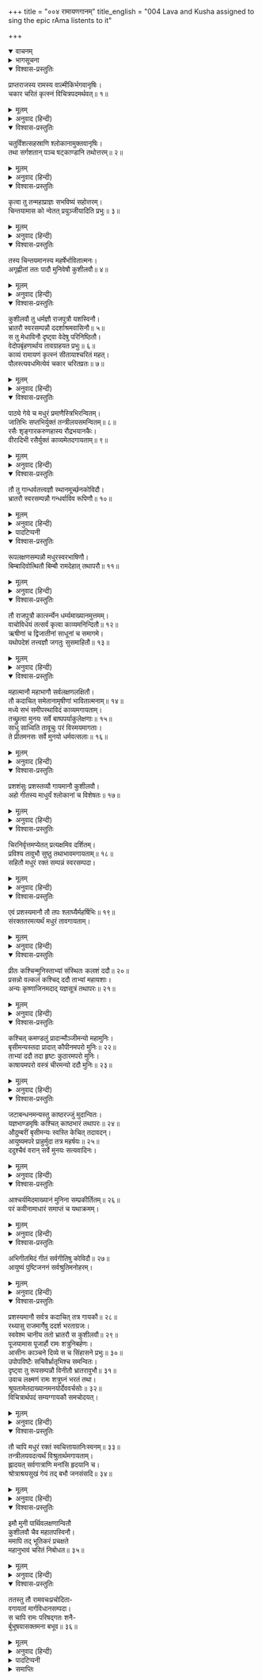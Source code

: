+++
title = "००४ रामायणगानम्"
title_english = "004 Lava and Kusha assigned to sing the epic rAma listents to it"

+++
<details open><summary>वाचनम्</summary>
<div caption="श्रीराम-हरिसीताराममूर्ति-घनपाठिभ्यां वचनम्" class="audioEmbed" src="https://archive.org/download/Ramayana-recitation-Sriram-harisItArAmamUrti-Ghanapaati-v2/Kanda_1/Kanda_1_BK-004-Ramayana_Gaanam.mp3"></div>
</details>

<details><summary>भागसूचना</summary>

4. महर्षि वाल्मीकिका चौबीस हजार श्लोकोंसे युक्त रामायणकाव्यका निर्माण करके उसे लव-कुशको पढ़ाना, मुनिमण्डलीमें रामायणगान करके लव और कुशका प्रशंसित होना तथा अयोध्यामें श्रीरामद्वारा सम्मानित हो उन दोनोंका रामदरबारमें रामायणगान सुनाना
</details>

<details open><summary>विश्वास-प्रस्तुतिः</summary>

प्राप्तराजस्य रामस्य वाल्मीकिर्भगवानृषिः।  
चकार चरितं कृत्स्नं विचित्रपदमर्थवत्॥ १॥
</details>

<details><summary>मूलम्</summary>

प्राप्तराजस्य रामस्य वाल्मीकिर्भगवानृषिः।  
चकार चरितं कृत्स्नं विचित्रपदमर्थवत्॥ १॥
</details>

<details><summary>अनुवाद (हिन्दी)</summary>

श्रीरामचन्द्रजीने जब वनसे लौटकर राज्यका शासन अपने हाथमें ले लिया, उसके बाद भगवान् वाल्मीकि मुनिने उनके सम्पूर्ण चरित्रके आधारपर विचित्र पद और अर्थसे युक्त रामायणकाव्यका निर्माण किया॥ १॥
</details>

<details open><summary>विश्वास-प्रस्तुतिः</summary>

चतुर्विंशत्सहस्राणि श्लोकानामुक्तवानृषिः।  
तथा सर्गशतान् पञ्च षट्काण्डानि तथोत्तरम्॥ २॥
</details>

<details><summary>मूलम्</summary>

चतुर्विंशत्सहस्राणि श्लोकानामुक्तवानृषिः।  
तथा सर्गशतान् पञ्च षट्काण्डानि तथोत्तरम्॥ २॥
</details>

<details><summary>अनुवाद (हिन्दी)</summary>

इसमें महर्षिने चौबीस हजार श्लोक, पाँच सौ सर्ग तथा उत्तरसहित सात काण्डोंका प्रतिपादन किया है॥ २॥
</details>

<details open><summary>विश्वास-प्रस्तुतिः</summary>

कृत्वा तु तन्महाप्राज्ञः सभविष्यं सहोत्तरम्।  
चिन्तयामास को न्वेतत् प्रयुञ्जीयादिति प्रभुः॥ ३॥
</details>

<details><summary>मूलम्</summary>

कृत्वा तु तन्महाप्राज्ञः सभविष्यं सहोत्तरम्।  
चिन्तयामास को न्वेतत् प्रयुञ्जीयादिति प्रभुः॥ ३॥
</details>

<details><summary>अनुवाद (हिन्दी)</summary>

भविष्य तथा उत्तरकाण्डसहित समस्त रामायण पूर्ण कर लेनेके पश्चात् सामर्थ्यशाली, महाज्ञानी महर्षिने सोचा कि कौन ऐसा शक्तिशाली पुरुष होगा, जो इस महाकाव्यको पढ़कर जनसमुदायमें सुना सके॥ ३॥
</details>

<details open><summary>विश्वास-प्रस्तुतिः</summary>

तस्य चिन्तयमानस्य महर्षेर्भावितात्मनः।  
अगृह्णीतां ततः पादौ मुनिवेषौ कुशीलवौ॥ ४॥
</details>

<details><summary>मूलम्</summary>

तस्य चिन्तयमानस्य महर्षेर्भावितात्मनः।  
अगृह्णीतां ततः पादौ मुनिवेषौ कुशीलवौ॥ ४॥
</details>

<details><summary>अनुवाद (हिन्दी)</summary>

शुद्ध अन्तःकरणवाले उन महर्षिके इस प्रकार विचार करते ही मुनिवेषमें रहनेवाले राजकुमार कुश और लवने आकर उनके चरणोंमें प्रणाम किया॥ ४॥
</details>

<details open><summary>विश्वास-प्रस्तुतिः</summary>

कुशीलवौ तु धर्मज्ञौ राजपुत्रौ यशस्विनौ।  
भ्रातरौ स्वरसम्पन्नौ ददर्शाश्रमवासिनौ॥ ५॥  
स तु मेधाविनौ दृष्ट्वा वेदेषु परिनिष्ठितौ।  
वेदोपबृंहणार्थाय तावग्राहयत प्रभुः॥ ६॥  
काव्यं रामायणं कृत्स्नं सीतायाश्चरितं महत्।  
पौलस्त्यवधमित्येवं चकार चरितव्रतः॥ ७॥
</details>

<details><summary>मूलम्</summary>

कुशीलवौ तु धर्मज्ञौ राजपुत्रौ यशस्विनौ।  
भ्रातरौ स्वरसम्पन्नौ ददर्शाश्रमवासिनौ॥ ५॥  
स तु मेधाविनौ दृष्ट्वा वेदेषु परिनिष्ठितौ।  
वेदोपबृंहणार्थाय तावग्राहयत प्रभुः॥ ६॥  
काव्यं रामायणं कृत्स्नं सीतायाश्चरितं महत्।  
पौलस्त्यवधमित्येवं चकार चरितव्रतः॥ ७॥
</details>

<details><summary>अनुवाद (हिन्दी)</summary>

राजकुमार कुश और लव दोनों भाई धर्मके ज्ञाता और यशस्वी थे। उनका स्वर बड़ा ही मधुर था और वे मुनिके आश्रमपर ही रहते थे। उनकी धारणाशक्ति अद्भुत थी और वे दोनों ही वेदोंमें पारंगत हो चुके थे। भगवान् वाल्मीकिने उनकी ओर देखा और उन्हें सुयोग्य समझकर उत्तम व्रतका पालन करनेवाले उन महर्षिने वेदार्थका विस्तारके साथ ज्ञान करानेके लिये उन्हें सीताके चरित्रसे युक्त सम्पूर्ण रामायण नामक महाकाव्यका, जिसका दूसरा नाम पौलस्त्यवध अथवा दशाननवध था, अध्ययन कराया॥ ५—७॥
</details>

<details open><summary>विश्वास-प्रस्तुतिः</summary>

पाठ्ये गेये च मधुरं प्रमाणैस्त्रिभिरन्वितम्।  
जातिभिः सप्तभिर्युक्तं तन्त्रीलयसमन्वितम्॥ ८॥  
रसैः शृङ्गारकरुणहास्य रौद्रभयानकैः।  
वीरादिभी रसैर्युक्तं काव्यमेतदगायताम्॥ ९॥
</details>

<details><summary>मूलम्</summary>

पाठ्ये गेये च मधुरं प्रमाणैस्त्रिभिरन्वितम्।  
जातिभिः सप्तभिर्युक्तं तन्त्रीलयसमन्वितम्॥ ८॥  
रसैः शृङ्गारकरुणहास्य रौद्रभयानकैः।  
वीरादिभी रसैर्युक्तं काव्यमेतदगायताम्॥ ९॥
</details>

<details><summary>अनुवाद (हिन्दी)</summary>

वह महाकाव्य पढ़ने और गानेमें भी मधुर, द्रुत, मध्य और विलम्बित—इन तीनों गतियोंसे अन्वित, षड्ज आदि सातों स्वरोंसे युक्त, वीणा बजाकर स्वर और तालके साथ गाने योग्य तथा शृंगार, करुण, हास्य, रौद्र, भयानक तथा वीर आदि सभी रसोंसे अनुप्राणित है। दोनों भाई कुश और लव उस महाकाव्यको पढ़कर उसका गान करने लगे॥ ८-९॥
</details>

<details open><summary>विश्वास-प्रस्तुतिः</summary>

तौ तु गान्धर्वतत्त्वज्ञौ स्थानमूर्च्छनकोविदौ।  
भ्रातरौ स्वरसम्पन्नौ गन्धर्वाविव रूपिणौ॥ १०॥
</details>

<details><summary>मूलम्</summary>

तौ तु गान्धर्वतत्त्वज्ञौ स्थानमूर्च्छनकोविदौ।  
भ्रातरौ स्वरसम्पन्नौ गन्धर्वाविव रूपिणौ॥ १०॥
</details>

<details><summary>अनुवाद (हिन्दी)</summary>

वे दोनों भाई गान्धर्व विद्या (संगीत-शास्त्र) के तत्त्वज्ञ, स्थान१ और मूर्च्छनाके२ जानकार, मधुर स्वरसे सम्पन्न तथा गन्धर्वोंके समान मनोहर रूपवाले थे॥ १०॥
</details>

<details><summary>पादटिप्पनी</summary>

१. स्थान शब्दसे यहाँ मन्द्र, मध्यम और ताररूप त्रिविध स्वरोंकी उत्पत्तिका स्थान बताया गया है। हृदयकी ग्रन्थिसे ऊपर और कपोलफलकसे नीचे जो प्राणोंके संचारका स्थान है, उसीको स्थान कहते हैं; उनके तीन भेद हैं—हृदय, कण्ठ और सिर। उसके पुनः तीन-तीन भेद होते हैं—मन्द्र, मध्य और तार; जैसा कि शाण्डिल्यका वचन है—  
यदूर्ध्वं हृदयग्रन्थेः कपोलफलकादधः।  
प्राणसंचारणस्थानं स्थानमित्यभिधीयते॥  
उरः कण्ठः शिरश्चेतितत्पुनस्त्रिविधं भवेत्।  
मन्द्रं मध्यं च तारं च......॥  
२.	जहाँ स्वर पूर्ण होते हैं, उस स्थानको मूर्छना कहते हैं। जैसा कि कहा गया है—  
यत्रैव स्युः स्वराः पूर्णा मूर्छना सेत्युदाहृता।  
वैजयन्तीकोशके अनुसार वीणा आदिके वादनको मूर्छना कहते हैं—‘वादने मूर्छना प्रोक्ता।’
</details>

<details open><summary>विश्वास-प्रस्तुतिः</summary>

रूपलक्षणसम्पन्नौ मधुरस्वरभाषिणौ।  
बिम्बादिवोत्थितौ बिम्बौ रामदेहात् तथापरौ॥ ११॥
</details>

<details><summary>मूलम्</summary>

रूपलक्षणसम्पन्नौ मधुरस्वरभाषिणौ।  
बिम्बादिवोत्थितौ बिम्बौ रामदेहात् तथापरौ॥ ११॥
</details>

<details><summary>अनुवाद (हिन्दी)</summary>

सुन्दर रूप और शुभ लक्षण उनकी सहज सम्पत्ति थे। वे दोनों भाई बड़े मधुर स्वरसे वार्तालाप करते थे। जैसे बिम्बसे प्रतिबिम्ब प्रकट होते हैं, उसी प्रकार श्रीरामके शरीरसे उत्पन्न हुए वे दोनों राजकुमार दूसरे युगल श्रीराम ही प्रतीत होते थे॥ ११॥
</details>

<details open><summary>विश्वास-प्रस्तुतिः</summary>

तौ राजपुत्रौ कात्स्‍न्‍‍र्येन धर्म्यमाख्यानमुत्तमम्।  
वाचोविधेयं तत्सर्वं कृत्वा काव्यमनिन्दितौ॥ १२॥  
ऋषीणां च द्विजातीनां साधूनां च समागमे।  
यथोपदेशं तत्त्वज्ञौ जगतुः सुसमाहितौ॥ १३॥
</details>

<details><summary>मूलम्</summary>

तौ राजपुत्रौ कात्स्‍न्‍‍र्येन धर्म्यमाख्यानमुत्तमम्।  
वाचोविधेयं तत्सर्वं कृत्वा काव्यमनिन्दितौ॥ १२॥  
ऋषीणां च द्विजातीनां साधूनां च समागमे।  
यथोपदेशं तत्त्वज्ञौ जगतुः सुसमाहितौ॥ १३॥
</details>

<details><summary>अनुवाद (हिन्दी)</summary>

वे दोनों राजपुत्र सब लोगोंकी प्रशंसाके पात्र थे, उन्होंने उस धर्मानुकूल उत्तम उपाख्यानमय सम्पूर्ण काव्यको जिह्वाग्र कर लिया था और जब कभी ऋषियों, ब्राह्मणों तथा साधुओंका समागम होता था, उस समय उनके बीचमें बैठकर वे दोनों तत्त्वज्ञ बालक एकाग्रचित्त हो रामायणका गान किया करते थे॥ १२-१३॥
</details>

<details open><summary>विश्वास-प्रस्तुतिः</summary>

महात्मानौ महाभागौ सर्वलक्षणलक्षितौ।  
तौ कदाचित् समेतानामृषीणां भावितात्मनाम्॥ १४॥  
मध्ये सभं समीपस्थाविदं काव्यमगायताम्।  
तच्छ्रुत्वा मुनयः सर्वे बाष्पपर्याकुलेक्षणाः॥ १५॥  
साधु साध्विति तावूचुः परं विस्मयमागताः।  
ते प्रीतमनसः सर्वे मुनयो धर्मवत्सलाः॥ १६॥
</details>

<details><summary>मूलम्</summary>

महात्मानौ महाभागौ सर्वलक्षणलक्षितौ।  
तौ कदाचित् समेतानामृषीणां भावितात्मनाम्॥ १४॥  
मध्ये सभं समीपस्थाविदं काव्यमगायताम्।  
तच्छ्रुत्वा मुनयः सर्वे बाष्पपर्याकुलेक्षणाः॥ १५॥  
साधु साध्विति तावूचुः परं विस्मयमागताः।  
ते प्रीतमनसः सर्वे मुनयो धर्मवत्सलाः॥ १६॥
</details>

<details><summary>अनुवाद (हिन्दी)</summary>

एक दिनकी बात है, बहुत-से शुद्ध अन्तःकरणवाले महर्षियोंकी मण्डली एकत्र हुई थी। उसमें महान् सौभाग्यशाली तथा समस्त शुभ लक्षणोंसे सुशोभित महामनस्वी कुश और लव भी उपस्थित थे। उन्होंने बीच सभामें उन महात्माओंके समीप बैठकर उस रामायणकाव्यका गान किया। उसे सुनकर सभी मुनियोंके नेत्रोंमें आँसू भर आये और वे अत्यन्त विस्मय-विमुग्ध होकर उन्हें साधुवाद देने लगे। मुनि धर्मवत्सल तो होते ही हैं; वह धार्मिक उपाख्यान सुनकर उन सबके मनमें बड़ी प्रसन्नता हुई॥ १४—१६॥
</details>

<details open><summary>विश्वास-प्रस्तुतिः</summary>

प्रशशंसुः प्रशस्तव्यौ गायमानौ कुशीलवौ।  
अहो गीतस्य माधुर्यं श्लोकानां च विशेषतः॥ १७॥
</details>

<details><summary>मूलम्</summary>

प्रशशंसुः प्रशस्तव्यौ गायमानौ कुशीलवौ।  
अहो गीतस्य माधुर्यं श्लोकानां च विशेषतः॥ १७॥
</details>

<details><summary>अनुवाद (हिन्दी)</summary>

वे रामायण-कथाके गायक कुमार कुश और लवकी, जो प्रशंसाके ही योग्य थे, इस प्रकार प्रशंसा करने लगे—‘अहो! इन बालकोंके गीतमें कितना माधुर्य है। श्लोकोंकी मधुरता तो और भी अद्भुत है॥ १७॥
</details>

<details open><summary>विश्वास-प्रस्तुतिः</summary>

चिरनिर्वृत्तमप्येतत् प्रत्यक्षमिव दर्शितम्।  
प्रविश्य तावुभौ सुष्ठु तथाभावमगायताम्॥ १८॥  
सहितौ मधुरं रक्तं सम्पन्नं स्वरसम्पदा।
</details>

<details><summary>मूलम्</summary>

चिरनिर्वृत्तमप्येतत् प्रत्यक्षमिव दर्शितम्।  
प्रविश्य तावुभौ सुष्ठु तथाभावमगायताम्॥ १८॥  
सहितौ मधुरं रक्तं सम्पन्नं स्वरसम्पदा।
</details>

<details><summary>अनुवाद (हिन्दी)</summary>

‘यद्यपि इस काव्यमें वर्णित घटना बहुत दिनों पहले हो चुकी है तो भी इन दोनों बालकोंने इस सभामें प्रवेश करके एक साथ ऐसे सुन्दर भावसे स्वरसम्पन्न, रागयुक्त मधुरगान किया है कि वे पहलेकी घटनाएँ भी प्रत्यक्ष-सी दिखायी देने लगी हैं—मानो अभी-अभी आँखोंके सामने घटित हो रही हों’॥ १८ १/२॥
</details>

<details open><summary>विश्वास-प्रस्तुतिः</summary>

एवं प्रशस्यमानौ तौ तपः श्लाघ्यैर्महर्षिभिः॥ १९॥  
संरक्ततरमत्यर्थं मधुरं तावगायताम्।
</details>

<details><summary>मूलम्</summary>

एवं प्रशस्यमानौ तौ तपः श्लाघ्यैर्महर्षिभिः॥ १९॥  
संरक्ततरमत्यर्थं मधुरं तावगायताम्।
</details>

<details><summary>अनुवाद (हिन्दी)</summary>

इस प्रकार उत्तम तपस्यासे युक्त महर्षिगण उन दोनों कुमारोंकी प्रशंसा करते और वे उनसे प्रशंसित होकर अत्यन्त मधुर रागसे रामायणका गान करते थे॥
</details>

<details open><summary>विश्वास-प्रस्तुतिः</summary>

प्रीतः कश्चिन्मुनिस्ताभ्यां संस्थितः कलशं ददौ॥ २०॥  
प्रसन्नो वल्कलं कश्चिद् ददौ ताभ्यां महायशाः।  
अन्यः कृष्णाजिनमदाद् यज्ञसूत्रं तथापरः॥ २१॥
</details>

<details><summary>मूलम्</summary>

प्रीतः कश्चिन्मुनिस्ताभ्यां संस्थितः कलशं ददौ॥ २०॥  
प्रसन्नो वल्कलं कश्चिद् ददौ ताभ्यां महायशाः।  
अन्यः कृष्णाजिनमदाद् यज्ञसूत्रं तथापरः॥ २१॥
</details>

<details><summary>अनुवाद (हिन्दी)</summary>

उनके गानसे संतुष्ट हुए किसी मुनिने उठकर उन्हें पुरस्कारके रूपमें एक कलश प्रदान किया। किसी दूसरे महायशस्वी महर्षिने प्रसन्न होकर उन दोनोंको वल्कल वस्त्र दिया। किसीने काला मृगचर्म भेंट किया तो किसीने यज्ञोपवीत॥ २०-२१॥
</details>

<details open><summary>विश्वास-प्रस्तुतिः</summary>

कश्चित् कमण्डलुं प्रादान्मौञ्जीमन्यो महामुनिः।  
बृसीमन्यस्तदा प्रादात् कौपीनमपरो मुनिः॥ २२॥  
ताभ्यां ददौ तदा हृष्टः कुठारमपरो मुनिः।  
काषायमपरो वस्त्रं चीरमन्यो ददौ मुनिः॥ २३॥
</details>

<details><summary>मूलम्</summary>

कश्चित् कमण्डलुं प्रादान्मौञ्जीमन्यो महामुनिः।  
बृसीमन्यस्तदा प्रादात् कौपीनमपरो मुनिः॥ २२॥  
ताभ्यां ददौ तदा हृष्टः कुठारमपरो मुनिः।  
काषायमपरो वस्त्रं चीरमन्यो ददौ मुनिः॥ २३॥
</details>

<details><summary>अनुवाद (हिन्दी)</summary>

एकने कमण्डलु दिया तो दूसरे महामुनिने मुञ्जकी मेखला भेंट की। तीसरेने आसन और चौथेने कौपीन प्रदान किया। किसी अन्य मुनिने हर्षमें भरकर उन दोनों बालकोंके लिये कुठार अर्पित किया। किसीने गेरुआ वस्त्र दिया तो किसी मुनिने चीर भेंट किया॥ २२—२३॥
</details>

<details open><summary>विश्वास-प्रस्तुतिः</summary>

जटाबन्धनमन्यस्तु काष्ठरज्जुं मुदान्वितः।  
यज्ञभाण्डमृषिः कश्चित् काष्ठभारं तथापरः॥ २४॥  
औदुम्बरीं बृसीमन्यः स्वस्ति केचित् तदावदन्।  
आयुष्यमपरे प्राहुर्मुदा तत्र महर्षयः॥ २५॥  
ददुश्चैवं वरान् सर्वे मुनयः सत्यवादिनः।
</details>

<details><summary>मूलम्</summary>

जटाबन्धनमन्यस्तु काष्ठरज्जुं मुदान्वितः।  
यज्ञभाण्डमृषिः कश्चित् काष्ठभारं तथापरः॥ २४॥  
औदुम्बरीं बृसीमन्यः स्वस्ति केचित् तदावदन्।  
आयुष्यमपरे प्राहुर्मुदा तत्र महर्षयः॥ २५॥  
ददुश्चैवं वरान् सर्वे मुनयः सत्यवादिनः।
</details>

<details><summary>अनुवाद (हिन्दी)</summary>

किसी दूसरेने आनन्दमग्न होकर जटा बाँधनेके लिये रस्सी दी तो किसीने समिधा बाँधकर लानेके लिये डोरी प्रदान की। एक ऋषिने यज्ञपात्र दिया तो दूसरेने काष्ठभार समर्पित किया। किसीने गूलरकी लकड़ीका बना हुआ पीढ़ा अर्पित किया। कुछ लोग उस समय आशीर्वाद देने लगे—‘बच्चो! तुम दोनोंका कल्याण हो।’ दूसरे महर्षि प्रसन्नतापूर्वक बोल उठे—‘तुम्हारी आयु बढ़े।’ इस प्रकार सभी सत्यवादी मुनियोंने उन दोनोंको नाना प्रकारके वर दिये॥ २४-२५ १/२॥
</details>

<details open><summary>विश्वास-प्रस्तुतिः</summary>

आश्चर्यमिदमाख्यानं मुनिना सम्प्रकीर्तितम्॥ २६॥  
परं कवीनामाधारं समाप्तं च यथाक्रमम्।
</details>

<details><summary>मूलम्</summary>

आश्चर्यमिदमाख्यानं मुनिना सम्प्रकीर्तितम्॥ २६॥  
परं कवीनामाधारं समाप्तं च यथाक्रमम्।
</details>

<details><summary>अनुवाद (हिन्दी)</summary>

महर्षि वाल्मीकिद्वारा वर्णित यह आश्चर्यमय काव्य परवर्ती कवियोंके लिये श्रेष्ठ आधारशिला है। श्रीरामचन्द्रजीके सम्पूर्ण चरित्रोंका क्रमशः वर्णन करते हुए इसकी समाप्ति की गयी है॥ २६ १/२॥
</details>

<details open><summary>विश्वास-प्रस्तुतिः</summary>

अभिगीतमिदं गीतं सर्वगीतिषु कोविदौ॥ २७॥  
आयुष्यं पुष्टिजननं सर्वश्रुतिमनोहरम्।
</details>

<details><summary>मूलम्</summary>

अभिगीतमिदं गीतं सर्वगीतिषु कोविदौ॥ २७॥  
आयुष्यं पुष्टिजननं सर्वश्रुतिमनोहरम्।
</details>

<details><summary>अनुवाद (हिन्दी)</summary>

सम्पूर्ण गीतोंके विशेषज्ञ राजकुमारो! यह काव्य आयु एवं पुष्टि प्रदान करनेवाला तथा सबके कान और मनको मोहनेवाला मधुर संगीत है। तुम दोनोंने बड़े सुन्दर ढंगसे इसका गान किया है॥ २७ १/२॥
</details>

<details open><summary>विश्वास-प्रस्तुतिः</summary>

प्रशस्यमानौ सर्वत्र कदाचित् तत्र गायकौ॥ २८॥  
रथ्यासु राजमार्गेषु ददर्श भरताग्रजः।  
स्ववेश्म चानीय ततो भ्रातरौ स कुशीलवौ॥ २९॥  
पूजयामास पूजार्हौ रामः शत्रुनिबर्हणः।  
आसीनः काञ्चने दिव्ये स च सिंहासने प्रभुः॥ ३०॥  
उपोपविष्टैः सचिवैर्भ्रातृभिश्च समन्वितः।  
दृष्ट्वा तु रूपसम्पन्नौ विनीतौ भ्रातरावुभौ॥ ३१॥  
उवाच लक्ष्मणं रामः शत्रुघ्नं भरतं तथा।  
श्रूयतामेतदाख्यानमनयोर्देववर्चसोः॥ ३२॥  
विचित्रार्थपदं सम्यग्गायकौ समचोदयत्।
</details>

<details><summary>मूलम्</summary>

प्रशस्यमानौ सर्वत्र कदाचित् तत्र गायकौ॥ २८॥  
रथ्यासु राजमार्गेषु ददर्श भरताग्रजः।  
स्ववेश्म चानीय ततो भ्रातरौ स कुशीलवौ॥ २९॥  
पूजयामास पूजार्हौ रामः शत्रुनिबर्हणः।  
आसीनः काञ्चने दिव्ये स च सिंहासने प्रभुः॥ ३०॥  
उपोपविष्टैः सचिवैर्भ्रातृभिश्च समन्वितः।  
दृष्ट्वा तु रूपसम्पन्नौ विनीतौ भ्रातरावुभौ॥ ३१॥  
उवाच लक्ष्मणं रामः शत्रुघ्नं भरतं तथा।  
श्रूयतामेतदाख्यानमनयोर्देववर्चसोः॥ ३२॥  
विचित्रार्थपदं सम्यग्गायकौ समचोदयत्।
</details>

<details><summary>अनुवाद (हिन्दी)</summary>

एक समय सर्वत्र प्रशंसित होनेवाले राजकुमार कुश और लव अयोध्याकी गलियों और सड़कोंपर रामायणके श्लोकोंका गान करते हुए विचर रहे थे। इसी समय उनके ऊपर भरतके बड़े भाई श्रीरामकी दृष्टि पड़ी। उन्होंने उन समादरयोग्य बन्धुओंको अपने घर बुलाकर उनका यथोचित सम्मान किया। तदनन्तर शत्रुओंका संहार करनेवाले श्रीराम सुवर्णमय दिव्य सिंहासनपर विराजमान हुए। उनके मन्त्री और भाई भी उनके पास ही बैठे थे। उन सबके साथ सुन्दर रूपवाले उन दोनों विनयशील भाइयोंकी ओर देखकर श्रीरामचन्द्रजीने भरत, लक्ष्मण और शत्रुघ्नसे कहा—‘ये देवताके समान तेजस्वी दोनों कुमार विचित्र अर्थ और पदोंसे युक्त मधुर काव्य बड़े सुन्दर ढंगसे गाकर सुनाते हैं। तुम सब लोग इसे सुनो।’ यों कहकर उन्होंने उन दोनों भाइयोंको गानेकी आज्ञा दी॥
</details>

<details open><summary>विश्वास-प्रस्तुतिः</summary>

तौ चापि मधुरं रक्तं स्वचित्तायतनिःस्वनम्॥ ३३॥  
तन्त्रीलयवदत्यर्थं विश्रुतार्थमगायताम्।  
ह्लादयत् सर्वगात्राणि मनांसि हृदयानि च।  
श्रोत्राश्रयसुखं गेयं तद् बभौ जनसंसदि॥ ३४॥
</details>

<details><summary>मूलम्</summary>

तौ चापि मधुरं रक्तं स्वचित्तायतनिःस्वनम्॥ ३३॥  
तन्त्रीलयवदत्यर्थं विश्रुतार्थमगायताम्।  
ह्लादयत् सर्वगात्राणि मनांसि हृदयानि च।  
श्रोत्राश्रयसुखं गेयं तद् बभौ जनसंसदि॥ ३४॥
</details>

<details><summary>अनुवाद (हिन्दी)</summary>

आज्ञा पाकर वे दोनों भाई वीणाके लयके साथ अपने मनके अनुकूल तार (उच्च) एवं मधुर स्वरमें राग अलापते हुए रामायणकाव्यका गान करने लगे। उनका उच्चारण इतना स्पष्ट था कि सुनते ही अर्थका बोध हो जाता था। उनका गान सुनकर श्रोताओंके समस्त अंगोंमें हर्षजनित रोमाञ्च हो आया तथा उन सबके मन और आत्मामें आनन्दकी तरंगें उठने लगीं। उस जनसभामें होनेवाला वह गान सबकी श्रवणेन्द्रियोंको अत्यन्त सुखद प्रतीत होता था॥ ३३-३४॥
</details>

<details open><summary>विश्वास-प्रस्तुतिः</summary>

इमौ मुनी पार्थिवलक्षणान्वितौ  
कुशीलवौ चैव महातपस्विनौ।  
ममापि तद् भूतिकरं प्रचक्षते  
महानुभावं चरितं निबोधत॥ ३५॥
</details>

<details><summary>मूलम्</summary>

इमौ मुनी पार्थिवलक्षणान्वितौ  
कुशीलवौ चैव महातपस्विनौ।  
ममापि तद् भूतिकरं प्रचक्षते  
महानुभावं चरितं निबोधत॥ ३५॥
</details>

<details><summary>अनुवाद (हिन्दी)</summary>

उस समय श्रीरामने अपने भाइयोंका ध्यान आकृष्ट करते हुए कहा—‘ये दोनों कुमार मुनि होकर भी राजोचित लक्षणोंसे सम्पन्न हैं। संगीतमें कुशल होनेके साथ ही महान् तपस्वी हैं। ये जिस चरित्रका—प्रबन्ध काव्यका गान करते हैं, वह शब्दार्थालङ्कार, उत्तम गुण एवं सुन्दर रीति आदिसे युक्त होनेके कारण अत्यन्त प्रभावशाली है। मेरे लिये भी अभ्युदयकारक है; ऐसा वृद्ध पुरुषोंका कथन है। अतः तुम सब लोग ध्यान देकर इसे सुनो’॥ ३५॥
</details>

<details open><summary>विश्वास-प्रस्तुतिः</summary>

ततस्तु तौ रामवचःप्रचोदिता-  
वगायतां मार्गविधानसम्पदा।  
स चापि रामः परिषद‍्गतः शनै-  
र्बुभूषयासक्तमना बभूव॥ ३६॥
</details>

<details><summary>मूलम्</summary>

ततस्तु तौ रामवचःप्रचोदिता-  
वगायतां मार्गविधानसम्पदा।  
स चापि रामः परिषद‍्गतः शनै-  
र्बुभूषयासक्तमना बभूव॥ ३६॥
</details>

<details><summary>अनुवाद (हिन्दी)</summary>

तदनन्तर श्रीरामकी आज्ञासे प्रेरित हो वे दोनों भाई मार्गविधानकी* रीतिसे रामायणका गान करने लगे। सभामें बैठे हुए भगवान् श्रीराम भी धीरे-धीरे उनका गान सुननेमें तन्मय हो गये॥ ३६॥
</details>

<details><summary>पादटिप्पनी</summary>

* गान दो प्रकारके होते हैं—मार्ग और देशी। भिन्न-भिन्न देशोंकी प्राकृत भाषामें गाये जानेवाले गानको देशी कहते हैं और समूचे राष्ट्रमें प्रसिद्ध संस्कृत आदि भाषाका आश्रय लेकर गाया हुआ गान मार्गके नामसे प्रसिद्ध है। कुमार कुश और लव संस्कृत भाषाका आश्रय लेकर इसीकी रीतिसे गा रहे थे।
</details>

<details><summary>समाप्तिः</summary>

इत्यार्षे श्रीमद्रामायणे वाल्मीकीये आदिकाव्ये बालकाण्डे चतुर्थः सर्गः॥ ४॥  
इस प्रकार श्रीवाल्मीकिनिर्मित आर्षरामायण आदिकाव्यके बालकाण्डमें चौथा सर्ग पूरा हुआ॥ ४॥
</details>

